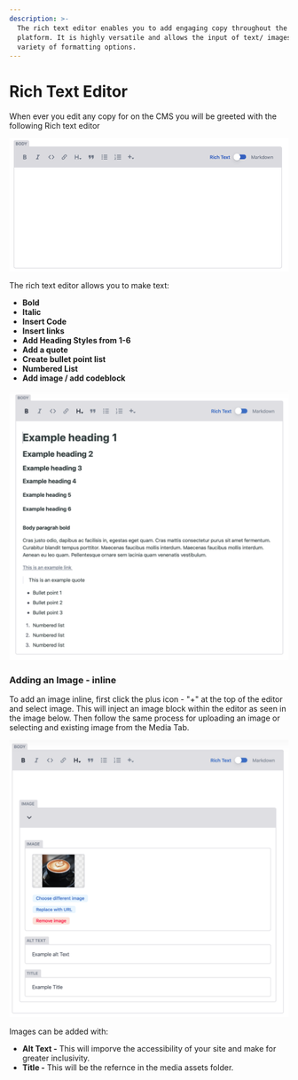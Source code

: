 ```yaml
---
description: >-
  The rich text editor enables you to add engaging copy throughout the Huddle
  platform. It is highly versatile and allows the input of text/ images and a
  variety of formatting options.
---
```


# Rich Text Editor

When ever you edit any copy for on the CMS you will be greeted with the following Rich text editor

![Example copy input ](../.gitbook/assets/screenshot-2021-03-18-at-13.53.25.png)

The rich text editor allows you to make text:

* **Bold** 
* **Italic**
* **Insert Code**
* **Insert links** 
* **Add Heading Styles from 1-6** 
* **Add a quote** 
* **Create bullet point list** 
* **Numbered List**
* **Add image / add codeblock**

![](../.gitbook/assets/screenshot-2021-03-18-at-14.03.03.png)

### Adding an Image - inline

To add an image inline, first click the plus icon - "+" at the top of the editor and select image. This will inject an image block within the editor as seen in the image below. Then follow the same process for uploading an image or selecting and existing image from the Media Tab. 

![](../.gitbook/assets/screenshot-2021-03-18-at-14.03.43.png)

Images can be added with: 

* **Alt Text -** This will imporve the accessibility of your site and make for greater inclusivity.
* **Title -** This will be the refernce in the media assets folder. 


